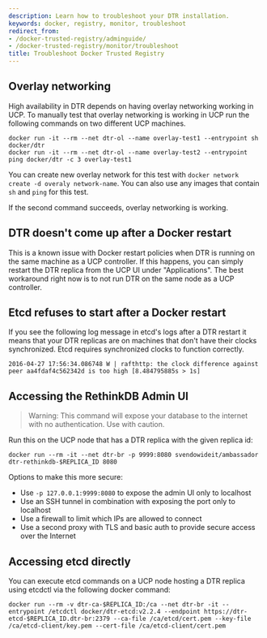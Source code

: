 ```yaml
---
description: Learn how to troubleshoot your DTR installation.
keywords: docker, registry, monitor, troubleshoot
redirect_from:
- /docker-trusted-registry/adminguide/
- /docker-trusted-registry/monitor/troubleshoot
title: Troubleshoot Docker Trusted Registry
---
```


## Overlay networking

High availability in DTR depends on having overlay networking working in UCP.
To manually test that overlay networking is working in UCP run the following
commands on two different UCP machines.

```
docker run -it --rm --net dtr-ol --name overlay-test1 --entrypoint sh docker/dtr
docker run -it --rm --net dtr-ol --name overlay-test2 --entrypoint ping docker/dtr -c 3 overlay-test1
```

You can create new overlay network for this test with `docker network create
-d overaly network-name`. You can also use any images that contain `sh` and
`ping` for this test.

If the second command succeeds, overlay networking is working.

## DTR doesn't come up after a Docker restart

This is a known issue with Docker restart policies when DTR is running on the
same machine as a UCP controller. If this happens, you can simply restart the
DTR replica from the UCP UI under "Applications". The best workaround right now
is to not run DTR on the same node as a UCP controller.

## Etcd refuses to start after a Docker restart

If you see the following log message in etcd's logs after a DTR restart it means
that your DTR replicas are on machines that don't have their clocks
synchronized. Etcd requires synchronized clocks to function correctly.

```
2016-04-27 17:56:34.086748 W | rafthttp: the clock difference against peer aa4fdaf4c562342d is too high [8.484795885s > 1s]
```

## Accessing the RethinkDB Admin UI

 > Warning: This command will expose your database to the internet with no authentication. Use with caution.

Run this on the UCP node that has a DTR replica with the given replica id:

```
docker run --rm -it --net dtr-br -p 9999:8080 svendowideit/ambassador dtr-rethinkdb-$REPLICA_ID 8080
```

Options to make this more secure:

* Use `-p 127.0.0.1:9999:8080` to expose the admin UI only to localhost
* Use an SSH tunnel in combination with exposing the port only to localhost
* Use a firewall to limit which IPs are allowed to connect
* Use a second proxy with TLS and basic auth to provide secure access over the Internet

## Accessing etcd directly

You can execute etcd commands on a UCP node hosting a DTR replica using etcdctl
via the following docker command:

```
docker run --rm -v dtr-ca-$REPLICA_ID:/ca --net dtr-br -it --entrypoint /etcdctl docker/dtr-etcd:v2.2.4 --endpoint https://dtr-etcd-$REPLICA_ID.dtr-br:2379 --ca-file /ca/etcd/cert.pem --key-file /ca/etcd-client/key.pem --cert-file /ca/etcd-client/cert.pem
```
